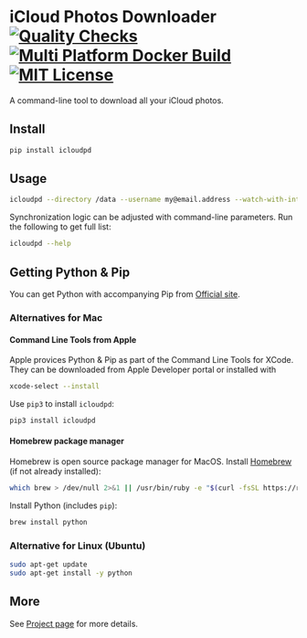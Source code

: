 # iCloud Photos Downloader [![Quality Checks](https://github.com/icloud-photos-downloader/icloud_photos_downloader/workflows/Quality%20Checks/badge.svg)](https://github.com/icloud-photos-downloader/icloud_photos_downloader/actions/workflows/quality-checks.yml) [![Multi Platform Docker Build](https://github.com/icloud-photos-downloader/icloud_photos_downloader/workflows/Docker%20Build/badge.svg)](https://github.com/icloud-photos-downloader/icloud_photos_downloader/actions/workflows/docker-build.yml) [![MIT License](https://img.shields.io/badge/license-MIT-blue.svg)](LICENSE.md)

A command-line tool to download all your iCloud photos.

## Install

``` sh
pip install icloudpd
```

## Usage

``` sh
icloudpd --directory /data --username my@email.address --watch-with-interval 3600
```

Synchronization logic can be adjusted with command-line parameters. Run the following to get full list:

``` sh 
icloudpd --help
``` 

## Getting Python & Pip

You can get Python with accompanying Pip from [Official site](https://www.python.org/downloads/).

### Alternatives for Mac

#### Command Line Tools from Apple

Apple provices Python & Pip as part of the Command Line Tools for XCode. They can be downloaded from Apple Developer portal or installed with 

``` sh
xcode-select --install
```

Use `pip3` to install `icloudpd`:

``` sh
pip3 install icloudpd
```

#### Homebrew package manager

Homebrew is open source package manager for MacOS. Install [Homebrew](https://brew.sh/) (if not already installed):

``` sh
which brew > /dev/null 2>&1 || /usr/bin/ruby -e "$(curl -fsSL https://raw.githubusercontent.com/Homebrew/install/master/install)"
```

Install Python (includes `pip`):

``` sh
brew install python
```

### Alternative for Linux (Ubuntu)

``` sh
sudo apt-get update
sudo apt-get install -y python
```

## More

See [Project page](https://github.com/icloud-photos-downloader/icloud_photos_downloader/) for more details.
